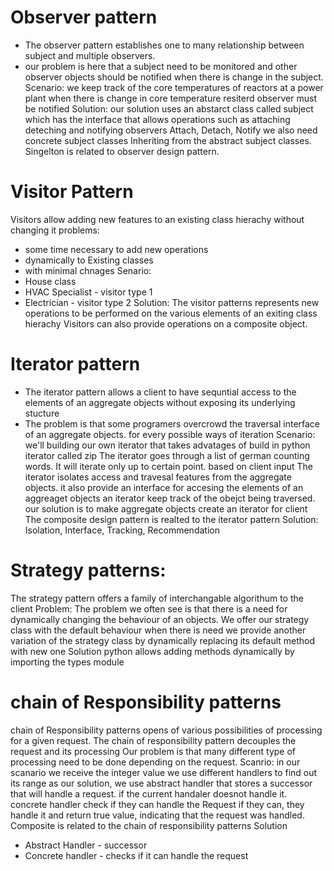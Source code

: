 # Observer pattern
- The observer pattern establishes one to many relationship
  between subject and multiple observers.
- our problem is here that a subject need to be monitored
  and other observer objects should be notified when there is
  change in the subject.
Scenario:
we keep track of the core temperatures of reactors at a power plant
when there is change in core temperature resiterd observer must be notified
Solution:
our solution uses an abstarct class called subject which has the interface
that allows operations such as attaching deteching and notifying observers
Attach, Detach, Notify
we also need concrete subject classes Inheriting from the abstract subject classes.
Singelton is related to observer design pattern.

# Visitor Pattern
Visitors allow adding new features to an existing class
hierachy without changing it
problems:
- some time necessary to add new operations
- dynamically to Existing classes
- with minimal chnages
Senario:
- House class
- HVAC Specialist - visitor type 1
- Electrician - visitor type 2
Solution:
The visitor patterns represents new operations to be
performed on the various elements of an exiting class
hierachy
Visitors can also provide operations on a composite
object.

# Iterator pattern
- The iterator pattern allows a client to have sequntial access to the elements
  of an aggregate objects without exposing its underlying stucture
- The problem is that some programers overcrowd the traversal interface
  of an aggregate objects. for every possible ways of iteration
Scenario:
we'll building our own iterator that takes advatages of build in python iterator
called zip
The iterator goes through a list of german counting words. It will iterate only up
to certain point. based on client input The iterator isolates access and travesal 
features from the aggregate objects. it also provide an interface for accesing 
the elements of an aggreaget objects an iterator keep track of the obejct being
traversed. our solution is to make aggregate objects create an iterator for client
The composite design pattern is realted to the iterator pattern
Solution:
Isolation, Interface, Tracking, Recommendation

# Strategy patterns:
The strategy pattern offers a family of interchangable algorithum to the client
Problem:
The problem we often see is that there is a need for dynamically
changing the behaviour of an objects.
We offer our strategy class with the default behaviour
when there is need we provide another variation of the strategy class by dynamically
replacing its default method with new one
Solution
python allows adding methods dynamically by importing the types module

# chain of Responsibility patterns
chain of Responsibility patterns opens of various possibilities of processing
for a given request. The chain of responsibility pattern decouples the request
and its processing Our problem is that many different type of processing need to
be done depending on the request.
Scanrio:
in our scanario we receive the integer value we use different handlers
to find out its range as our solution, we use abstract handler that stores
a successor that will handle a request. if the current handaler doesnot
handle it. concrete handler check if they can handle the Request if they
can, they handle it and return true value, indicating that the request
was handled. Composite is related to the chain of responsibility patterns
Solution
- Abstract Handler - successor
- Concrete handler - checks if it can handle the request








